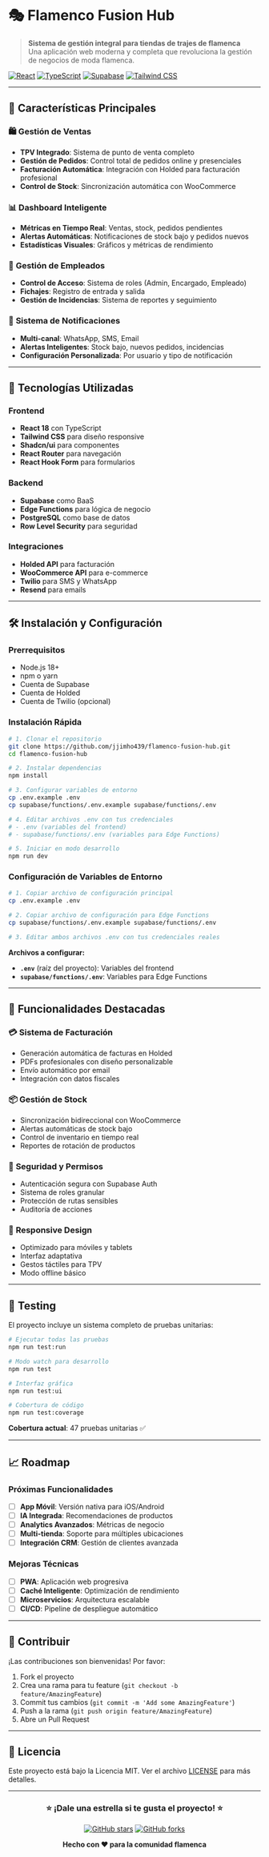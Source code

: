 # 🎭 Flamenco Fusion Hub

> **Sistema de gestión integral para tiendas de trajes de flamenca**  
> Una aplicación web moderna y completa que revoluciona la gestión de negocios de moda flamenca.

[![React](https://img.shields.io/badge/React-18.x-61DAFB?style=for-the-badge&logo=react&logoColor=white)](https://reactjs.org/)
[![TypeScript](https://img.shields.io/badge/TypeScript-5.x-3178C6?style=for-the-badge&logo=typescript&logoColor=white)](https://www.typescriptlang.org/)
[![Supabase](https://img.shields.io/badge/Supabase-3.x-3ECF8E?style=for-the-badge&logo=supabase&logoColor=white)](https://supabase.com/)
[![Tailwind CSS](https://img.shields.io/badge/Tailwind_CSS-3.x-38B2AC?style=for-the-badge&logo=tailwind-css&logoColor=white)](https://tailwindcss.com/)

---

## 🌟 **Características Principales**

### 🛍️ **Gestión de Ventas**
- **TPV Integrado**: Sistema de punto de venta completo
- **Gestión de Pedidos**: Control total de pedidos online y presenciales
- **Facturación Automática**: Integración con Holded para facturación profesional
- **Control de Stock**: Sincronización automática con WooCommerce

### 📊 **Dashboard Inteligente**
- **Métricas en Tiempo Real**: Ventas, stock, pedidos pendientes
- **Alertas Automáticas**: Notificaciones de stock bajo y pedidos nuevos
- **Estadísticas Visuales**: Gráficos y métricas de rendimiento

### 👥 **Gestión de Empleados**
- **Control de Acceso**: Sistema de roles (Admin, Encargado, Empleado)
- **Fichajes**: Registro de entrada y salida
- **Gestión de Incidencias**: Sistema de reportes y seguimiento

### 🔔 **Sistema de Notificaciones**
- **Multi-canal**: WhatsApp, SMS, Email
- **Alertas Inteligentes**: Stock bajo, nuevos pedidos, incidencias
- **Configuración Personalizada**: Por usuario y tipo de notificación

---

## 🚀 **Tecnologías Utilizadas**

### **Frontend**
- **React 18** con TypeScript
- **Tailwind CSS** para diseño responsive
- **Shadcn/ui** para componentes
- **React Router** para navegación
- **React Hook Form** para formularios

### **Backend**
- **Supabase** como BaaS
- **Edge Functions** para lógica de negocio
- **PostgreSQL** como base de datos
- **Row Level Security** para seguridad

### **Integraciones**
- **Holded API** para facturación
- **WooCommerce API** para e-commerce
- **Twilio** para SMS y WhatsApp
- **Resend** para emails

---

## 🛠️ **Instalación y Configuración**

### **Prerrequisitos**
- Node.js 18+ 
- npm o yarn
- Cuenta de Supabase
- Cuenta de Holded
- Cuenta de Twilio (opcional)

### **Instalación Rápida**

```bash
# 1. Clonar el repositorio
git clone https://github.com/jjimho439/flamenco-fusion-hub.git
cd flamenco-fusion-hub

# 2. Instalar dependencias
npm install

# 3. Configurar variables de entorno
cp .env.example .env
cp supabase/functions/.env.example supabase/functions/.env

# 4. Editar archivos .env con tus credenciales
# - .env (variables del frontend)
# - supabase/functions/.env (variables para Edge Functions)

# 5. Iniciar en modo desarrollo
npm run dev
```

### **Configuración de Variables de Entorno**

```bash
# 1. Copiar archivo de configuración principal
cp .env.example .env

# 2. Copiar archivo de configuración para Edge Functions
cp supabase/functions/.env.example supabase/functions/.env

# 3. Editar ambos archivos .env con tus credenciales reales
```

**Archivos a configurar:**
- **`.env`** (raíz del proyecto): Variables del frontend
- **`supabase/functions/.env`**: Variables para Edge Functions

---

## 🎯 **Funcionalidades Destacadas**

### 💳 **Sistema de Facturación**
- Generación automática de facturas en Holded
- PDFs profesionales con diseño personalizable
- Envío automático por email
- Integración con datos fiscales

### 📦 **Gestión de Stock**
- Sincronización bidireccional con WooCommerce
- Alertas automáticas de stock bajo
- Control de inventario en tiempo real
- Reportes de rotación de productos

### 🔐 **Seguridad y Permisos**
- Autenticación segura con Supabase Auth
- Sistema de roles granular
- Protección de rutas sensibles
- Auditoría de acciones

### 📱 **Responsive Design**
- Optimizado para móviles y tablets
- Interfaz adaptativa
- Gestos táctiles para TPV
- Modo offline básico

---

## 🧪 **Testing**

El proyecto incluye un sistema completo de pruebas unitarias:

```bash
# Ejecutar todas las pruebas
npm run test:run

# Modo watch para desarrollo
npm run test

# Interfaz gráfica
npm run test:ui

# Cobertura de código
npm run test:coverage
```

**Cobertura actual**: 47 pruebas unitarias ✅

---

## 📈 **Roadmap**

### **Próximas Funcionalidades**
- [ ] **App Móvil**: Versión nativa para iOS/Android
- [ ] **IA Integrada**: Recomendaciones de productos
- [ ] **Analytics Avanzados**: Métricas de negocio
- [ ] **Multi-tienda**: Soporte para múltiples ubicaciones
- [ ] **Integración CRM**: Gestión de clientes avanzada

### **Mejoras Técnicas**
- [ ] **PWA**: Aplicación web progresiva
- [ ] **Caché Inteligente**: Optimización de rendimiento
- [ ] **Microservicios**: Arquitectura escalable
- [ ] **CI/CD**: Pipeline de despliegue automático

---

## 🤝 **Contribuir**

¡Las contribuciones son bienvenidas! Por favor:

1. Fork el proyecto
2. Crea una rama para tu feature (`git checkout -b feature/AmazingFeature`)
3. Commit tus cambios (`git commit -m 'Add some AmazingFeature'`)
4. Push a la rama (`git push origin feature/AmazingFeature`)
5. Abre un Pull Request

---

## 📄 **Licencia**

Este proyecto está bajo la Licencia MIT. Ver el archivo [LICENSE](LICENSE) para más detalles.

---

<div align="center">

### ⭐ **¡Dale una estrella si te gusta el proyecto!** ⭐

[![GitHub stars](https://img.shields.io/github/stars/jjimho439/flamenco-fusion-hub?style=social)](https://github.com/jjimho439/flamenco-fusion-hub/stargazers)
[![GitHub forks](https://img.shields.io/github/forks/jjimho439/flamenco-fusion-hub?style=social)](https://github.com/jjimho439/flamenco-fusion-hub/network)

**Hecho con ❤️ para la comunidad flamenca**

</div>
